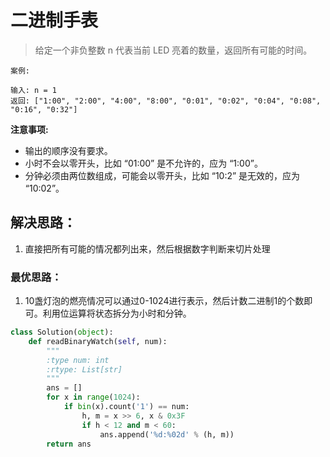 # 二进制手表

> 给定一个非负整数 n 代表当前 LED 亮着的数量，返回所有可能的时间。

```
案例:

输入: n = 1
返回: ["1:00", "2:00", "4:00", "8:00", "0:01", "0:02", "0:04", "0:08", "0:16", "0:32"]
 ```

**注意事项:**

- 输出的顺序没有要求。
- 小时不会以零开头，比如 “01:00” 是不允许的，应为 “1:00”。
- 分钟必须由两位数组成，可能会以零开头，比如 “10:2” 是无效的，应为 “10:02”。

## 解决思路：
1. 直接把所有可能的情况都列出来，然后根据数字判断来切片处理


### 最优思路：
1. 10盏灯泡的燃亮情况可以通过0-1024进行表示，然后计数二进制1的个数即可。利用位运算将状态拆分为小时和分钟。

```python
class Solution(object):
    def readBinaryWatch(self, num):
        """
        :type num: int
        :rtype: List[str]
        """
        ans = []
        for x in range(1024):
            if bin(x).count('1') == num:
                h, m = x >> 6, x & 0x3F
                if h < 12 and m < 60:
                    ans.append('%d:%02d' % (h, m))
        return ans
```